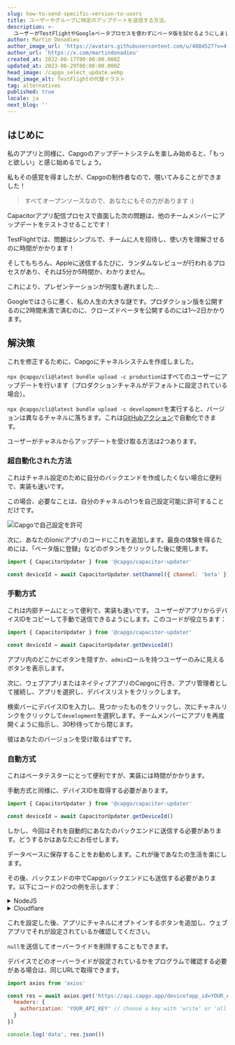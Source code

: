```yaml
---
slug: how-to-send-specific-version-to-users
title: ユーザーやグループに特定のアップデートを送信する方法。
description: >-
  ユーザーがTestFlightやGoogleベータプロセスを使わずにベータ版を試せるようにしましょう。Ionicアプリにボタンを追加するだけで、彼らはアクセスできます！
author: Martin Donadieu
author_image_url: 'https://avatars.githubusercontent.com/u/4084527?v=4'
author_url: 'https://x.com/martindonadieu'
created_at: 2022-06-17T00:00:00.000Z
updated_at: 2023-06-29T00:00:00.000Z
head_image: /capgo_select_update.webp
head_image_alt: TestFlightの代替イラスト
tag: alternatives
published: true
locale: ja
next_blog: ''
---
```


## はじめに

私のアプリと同様に、Capgoのアップデートシステムを楽しみ始めると、「もっと欲しい」と感じ始めるでしょう。

私もその感覚を得ましたが、Capgoの制作者なので、覗いてみることができました！

> すべてオープンソースなので、あなたにもその力があります :)

Capacitorアプリ配信プロセスで直面した次の問題は、他のチームメンバーにアップデートをテストさせることです！

TestFlightでは、問題はシンプルで、チームに人を招待し、使い方を理解させるのに時間がかかります！

そしてもちろん、Appleに送信するたびに、ランダムなレビューが行われるプロセスがあり、それは5分か5時間か、わかりません。

これにより、プレゼンテーションが何度も遅れました…

Googleではさらに悪く、私の人生の大きな謎です。プロダクション版を公開するのに2時間未満で済むのに、クローズドベータを公開するのには1〜2日かかります。


## 解決策

これを修正するために、Capgoにチャネルシステムを作成しました。

`npx @capgo/cli@latest bundle upload -c production`はすべてのユーザーにアップデートを行います（プロダクションチャネルがデフォルトに設定されている場合）。

`npx @capgo/cli@latest bundle upload -c development`を実行すると、バージョンは異なるチャネルに落ちます。これは[GitHubアクション](/blog/manage-dev-and-prod-build-with-github-actions/)で自動化できます。

ユーザーがチャネルからアップデートを受け取る方法は2つあります。

### 超自動化された方法

これはチャネル設定のために自分のバックエンドを作成したくない場合に便利で、実装も速いです。

この場合、必要なことは、自分のチャネルの1つを自己設定可能に許可することだけです。

![Capgoで自己設定を許可](/self_setwebp)

次に、あなたのIonicアプリのコードにこれを追加します。最良の体験を得るためには、「ベータ版に登録」などのボタンをクリックした後に使用します。
```js
import { CapacitorUpdater } from '@capgo/capacitor-updater'

const deviceId = await CapacitorUpdater.setChannel({ channel: 'beta' })
```

### 手動方式

これは内部チームにとって便利で、実装も速いです。
ユーザーがアプリからデバイスIDをコピーして手動で送信できるようにします。このコードが役立ちます：
```js
import { CapacitorUpdater } from '@capgo/capacitor-updater'

const deviceId = await CapacitorUpdater.getDeviceId()
```
アプリ内のどこかにボタンを隠すか、`admin`ロールを持つユーザーのみに見えるボタンを表示します。

次に、ウェブアプリまたはネイティブアプリのCapgoに行き、アプリ管理者として接続し、アプリを選択し、デバイスリストをクリックします。

検索バーにデバイスIDを入力し、見つかったものをクリックし、次にチャネルリンクをクリックして`development`を選択します。チームメンバーにアプリを再度開くように指示し、30秒待ってから閉じます。

彼はあなたのバージョンを受け取るはずです。


### 自動方式

これはベータテスターにとって便利ですが、実装には時間がかかります。

手動方式と同様に、デバイスIDを取得する必要があります。
```js
import { CapacitorUpdater } from '@capgo/capacitor-updater'

const deviceId = await CapacitorUpdater.getDeviceId()
```

しかし、今回はそれを自動的にあなたのバックエンドに送信する必要があります。どうするかはあなたにお任せします。

データベースに保存することをお勧めします。これが後であなたの生活を楽にします。

その後、バックエンドの中でCapgoバックエンドにも送信する必要があります。以下にコードの2つの例を示します：
<details>
  <summary>NodeJS</summary>

```js
import axios from 'axios'

await axios.post('https://api.capgo.app/device', {
  app_id: 'YOUR_APP_ID',
  device_id: 'DEVICE_ID',
  channel: 'CHANNEL_NAME', // The name of the channel, or undefined if version_id provided
  version_id: 'VERSION_NAME' // this is optionnal, if provide it will override the channel, that usefull when you want to debug only one user.
}, {
  headers: {
    authorization: 'YOUR_API_KEY' // choose a key with 'write' or 'all' rights
  }
})
```
</details>

<details>
  <summary>Cloudflare</summary>
  
```js
addEventListener('fetch', (event) => {
  event.respondWith(
    handleRequest(event.request).catch(
      err => new Response(err.stack, { status: 500 })
    )
  )
})

async function handleRequest(request) {
  const { pathname, method } = new URL(request.url)
  const body = await request.json()
  const newBody = JSON.stringify({
    app_id: 'YOUR_APP_ID',
    device_id: body.device_id,
    channel: 'alpha'
  })
  const newUrl = new URL('https://api.capgo.app/device')
  const options = {
    headers: {
      authorization: 'YOUR_API_KEY',
    },
    method: 'POST',
    body: newBody
  }

  if (request.method === 'DELETE') {
    // DELETE the channel link
    options.method = 'DELETE'
    return fetch(newUrl.toString(), options)
  }

  return fetch(newUrl.toString(), options)
}
```
そして、デバイスIDをボディにPOSTメソッドで追加し、削除用のDELETEメソッドで送信します。
</details>

これを設定した後、アプリにチャネルにオプトインするボタンを追加し、ウェブアプリでそれが設定されているか確認してください。

`null`を送信してオーバーライドを削除することもできます。

デバイスでどのオーバーライドが設定されているかをプログラムで確認する必要がある場合は、同じURLで取得できます。

```js
import axios from 'axios'

const res = await axios.get('https://api.capgo.app/device?app_id=YOUR_APP_ID&device_id=DEVICE_ID', {
  headers: {
    authorization: 'YOUR_API_KEY' // choose a key with 'write' or 'all' rights
  }
})

console.log('data', res.json())
```